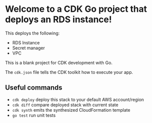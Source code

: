 # Welcome to a CDK Go project that deploys an RDS instance!

This deploys the following:
- RDS Instance
- Secret manager
- VPC

This is a blank project for CDK development with Go.

The `cdk.json` file tells the CDK toolkit how to execute your app.

## Useful commands

* `cdk deploy`      deploy this stack to your default AWS account/region
* `cdk diff`        compare deployed stack with current state
* `cdk synth`       emits the synthesized CloudFormation template
* `go test`         run unit tests
